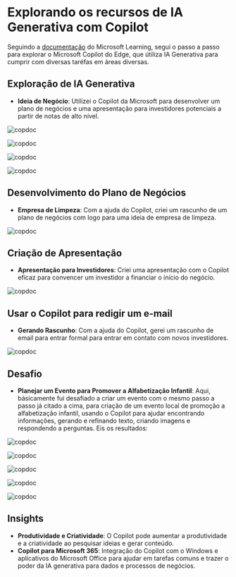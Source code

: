 # Explorando os recursos de IA Generativa com Copilot
Seguindo a [documentação](https://microsoftlearning.github.io/mslearn-ai-fundamentals/Instructions/Labs/12-generative-ai.html) do Microsoft Learning, segui o passo a passo para explorar o Microsoft Copilot do Edge, que útiliza IA Generativa para cumprir com diversas taréfas em áreas diversas.

## Exploração de IA Generativa
- **Ideia de Negócio**: Utilizei o Copilot da Microsoft para desenvolver um plano de negócios e uma apresentação para investidores potenciais a partir de notas de alto nível.

![copdoc](/inputs/Capturar.PNG)

![copdoc](/inputs/Copilotpradocs.PNG)

![copdoc](/inputs/Analizandodoc.PNG)

![copdoc](/inputs/Exemplo3.PNG)

## Desenvolvimento do Plano de Negócios
- **Empresa de Limpeza**: Com a ajuda do Copilot, criei um rascunho de um plano de negócios com logo para uma ideia de empresa de limpeza.

![copdoc](/output/Apresentação.PNG)

## Criação de Apresentação
- **Apresentação para Investidores**: Criei uma apresentação com o Copilot eficaz para convencer um investidor a financiar o início do negócio.

![copdoc](/output/PPA.PNG)

## Usar o Copilot para redigir um e-mail
- **Gerando Rascunho**: Com a ajuda do Copilot, gerei um rascunho de email para entrar formal para entrar em contato com novos investidores.

![copdoc](/output/Email.PNG)

## Desafio
- **Planejar um Evento para Promover a Alfabetização Infantil**: Aqui, básicamente fui desafiado a criar um evento com o mesmo passo a passo já citado a cima, para criação de um evento local de promoção a alfabetização infantil, usando o Copilot para ajudar encontrando informações, gerando e refinando texto, criando imagens e respondendo a perguntas. 
Eis os resultados:

![copdoc](/output/Desafio.PNG)

![copdoc](/output/Apre2.PNG)

![copdoc](/output/folheto.PNG)

![copdoc](/output/infos.PNG)

![copdoc](/output/Convite.PNG)

## Insights
- **Produtividade e Criatividade**: O Copilot pode aumentar a produtividade e a criatividade ao pesquisar ideias e gerar conteúdo.
- **Copilot para Microsoft 365**: Integração do Copilot com o Windows e aplicativos do Microsoft Office para ajudar em tarefas comuns e trazer o poder da IA generativa para dados e processos de negócios.



